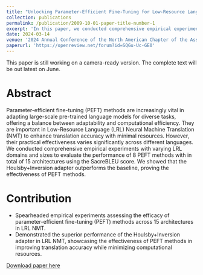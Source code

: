 ```yaml
---
title: "Unlocking Parameter-Efficient Fine-Tuning for Low-Resource Language Translation"
collection: publications
permalink: /publication/2009-10-01-paper-title-number-1
excerpt: 'In this paper, we conducted comprehensive empirical experiments with varying LRL domains and sizes to evaluate the performance of 8 PEFT methods with in total of 15 architectures using the SacreBLEU score.'
date: 2024-03-14
venue: '2024 Annual Conference of the North American Chapter of the Association for Computational Linguistics (NAACL)'
paperurl: 'https://openreview.net/forum?id=SQGu-Uc-GE0'
---
```

This paper is still working on a camera-ready version. The complete text will be out latest on June.

Abstract
======
Parameter-efficient fine-tuning (PEFT) methods are increasingly vital in adapting large-scale pre-trained language models for diverse tasks, offering a balance between adaptability and computational efficiency. They are important in Low-Resource Language (LRL) Neural Machine Translation (NMT) to enhance translation accuracy with minimal resources. However, their practical effectiveness varies significantly across different languages. We conducted comprehensive empirical experiments with varying LRL domains and sizes to evaluate the performance of 8 PEFT methods with in total of 15 architectures using the SacreBLEU score. We showed that the Houlsby+Inversion adapter outperforms the baseline, proving the effectiveness of PEFT methods.

Contribution
======
* Spearheaded empirical experiments assessing the efficacy of parameter-efficient fine-tuning (PEFT) methods across 15 architectures in LRL NMT.
* Demonstrated the superior performance of the Houlsby+Inversion adapter in LRL NMT, showcasing the effectiveness of PEFT methods in improving translation accuracy while minimizing computational resources.

[Download paper here](https://openreview.net/pdf?id=SQGu-Uc-GE0)
